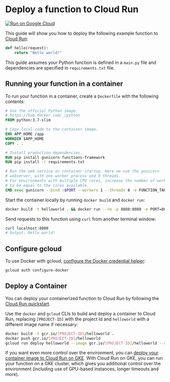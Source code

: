 # Deploy a function to Cloud Run

[![Run on Google Cloud](https://deploy.cloud.run/button.svg)](https://deploy.cloud.run)

This guide will show you how to deploy the following example function to [Cloud Run](https://cloud.google.com/run):

```python
def hello(request):
    return "Hello world!"
```

This guide assumes your Python function is defined in a `main.py` file and dependencies are specified in `requirements.txt` file.

## Running your function in a container

To run your function in a container, create a `Dockerfile` with the following contents:

```Dockerfile
# Use the official Python image.
# https://hub.docker.com/_/python
FROM python:3.7-slim

# Copy local code to the container image.
ENV APP_HOME /app
WORKDIR $APP_HOME
COPY . .

# Install production dependencies.
RUN pip install gunicorn functions-framework
RUN pip install -r requirements.txt

# Run the web service on container startup. Here we use the gunicorn
# webserver, with one worker process and 8 threads.
# For environments with multiple CPU cores, increase the number of workers
# to be equal to the cores available.
CMD exec gunicorn --bind :$PORT --workers 1 --threads 8 -e FUNCTION_TARGET=hello functions_framework:app
```

Start the container locally by running `docker build` and `docker run`:

```sh
docker build -t helloworld . && docker run --rm -p 8080:8080 -e PORT=8080 helloworld
```

Send requests to this function using `curl` from another terminal window:

```sh
curl localhost:8080
# Output: Hello world!
```

## Configure gcloud

To use Docker with gcloud, [configure the Docker credential helper](https://cloud.google.com/container-registry/docs/advanced-authentication):

```sh
gcloud auth configure-docker
```

## Deploy a Container

You can deploy your containerized function to Cloud Run by following the [Cloud Run quickstart](https://cloud.google.com/run/docs/quickstarts/build-and-deploy).

Use the `docker` and `gcloud` CLIs to build and deploy a container to Cloud Run, replacing `[PROJECT-ID]` with the project id and `helloworld` with a different image name if necessary:

```sh
docker build -t gcr.io/[PROJECT-ID]/helloworld .
docker push gcr.io/[PROJECT-ID]/helloworld
gcloud run deploy helloworld --image gcr.io/[PROJECT-ID]/helloworld --region us-central1
```

If you want even more control over the environment, you can [deploy your container image to Cloud Run on GKE](https://cloud.google.com/run/docs/quickstarts/prebuilt-deploy-gke). With Cloud Run on GKE, you can run your function on a GKE cluster, which gives you additional control over the environment (including use of GPU-based instances, longer timeouts and more).
